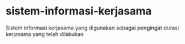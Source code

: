 # sistem-informasi-kerjasama
Sistem informasi kerjasama yang digunakan sebagai pengingat durasi kerjasama yang telah dilakukan

